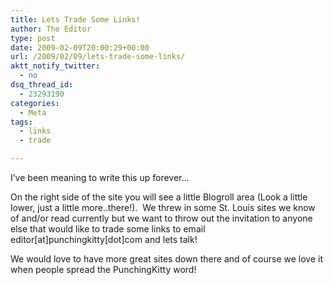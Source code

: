 ```yaml
---
title: Lets Trade Some Links!
author: The Editor
type: post
date: 2009-02-09T20:00:29+00:00
url: /2009/02/09/lets-trade-some-links/
aktt_notify_twitter:
  - no
dsq_thread_id:
  - 23293190
categories:
  - Meta
tags:
  - links
  - trade

---
```

I&#8217;ve been meaning to write this up forever&#8230;

On the right side of the site you will see a little Blogroll area (Look a little lower, just a little more..there!).  We threw in some St. Louis sites we know of and/or read currently but we want to throw out the invitation to anyone else that would like to trade some links to email editor[at]punchingkitty[dot]com and lets talk!

We would love to have more great sites down there and of course we love it when people spread the PunchingKitty word!